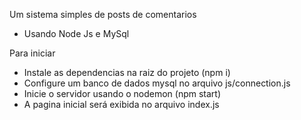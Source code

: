 Um sistema simples de posts de comentarios
- Usando Node Js e MySql

Para iniciar
- Instale as dependencias na raiz do projeto (npm i)
- Configure um banco de dados mysql no arquivo js/connection.js
- Inicie o servidor usando o nodemon (npm start)
- A pagina inicial será exibida no arquivo index.js 
    
